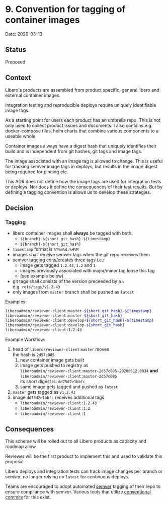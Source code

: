 # 9. Convention for tagging of container images

Date: 2020-03-13

## Status

Proposed

## Context

Libero's products are assembled from product specific, general libero and external container images.

Integration testing and reproducible deploys require uniquely identifiable image tags.

As a starting point for users each product has an umbrella repo. This is not only used to collect product issues and documents. I also contains e.g. docker-compose files, helm charts that combine various components to a useable whole.

Container images always have a digest hash that uniquely identifies their build and is independent from git hashes, git tags and image tags.

The image associated with an image tag is allowed to change. This is useful for tracking semver image tags in deploys, but results in the image digest being required for pinning etc.

This ADR does not define how the image tags are used for integration tests or deploys. Nor does it define the consequences of their test results. But by defining a tagging convention is allows us to develop these strategies.

## Decision

### Tagging 

- libero container images shall __always__ be tagged with both:
  - `${branch}-${short_git_hash}-${timestamp}`
  - `${branch}-${short_git_hash}`
- `timestamp` format is `%Y%m%d.%H%M`
- images shall receive semver tags when the git repo receives them
- semver tagging edits/creates three tags i.e.: 
  - image gets tagged `1.2.43`,  `1.2` and `1`  
  - images previously associated with major/minor tag loose this tag
  - (see example below) 
- git tags shall consists of the version preceeded by a `v`  
  e.g. `refs/tags/v1.2.43`
- only images from `master` branch shall be pushed as `latest`

Examples:

```sh
liberoadmin/reviewer-client:master-${short_git_hash}-${timestamp}
liberoadmin/reviewer-client:master-${short_git_hash}
liberoadmin/reviewer-client:develop-${short_git_hash}-${timestamp}
liberoadmin/reviewer-client:develop-${short_git_hash}
liberoadmin/reviewer-client:1.2.43
```

Example Workflow:

1. head of `libero/reviewer-client` `master` moves  
   the hash is `2d57c085`
   1. new container image gets built
   2. image gets pushed to registry as  
      `liberoadmin/reviewer-client:master-2d57c085-20200512.0834` __and__  
      `liberoadmin/reviewer-client:master-2d57c085`  
      its short digest is: `dd75d2e1bbfc`
   3. same image gets tagged and pushed as `latest`
2. `master` gets tagged as `v1.2.43`
3. image `dd75d2e1bbfc` receives additional tags
   - `liberoadmin/reviewer-client:1.2.43`
   - `liberoadmin/reviewer-client:1.2`
   - `liberoadmin/reviewer-client:1`

## Consequences

This scheme will be rolled out to all Libero products as capacity and roadmap allow.

Reviewer will be the first product to implement this and used to validate this proposal.

Libero deploys and integration tests can track image changes per branch or semver, no longer relying on `latest` for continuous deploys.

Teams are encouraged to adopt automated [semver](https://semver.org/) tagging of their repo to ensure compliance with semver. Various tools that utilize [conventional commits](https://conventionalcommits.org/) for this exist.
